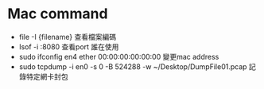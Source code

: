 # Mac command


- file -I {filename} 查看檔案編碼
- lsof -i :8080 查看port 誰在使用
- sudo ifconfig en4 ether 00:00:00:00:00:00  變更mac address
- sudo tcpdump -i en0 -s 0 -B 524288 -w ~/Desktop/DumpFile01.pcap 記錄特定網卡封包